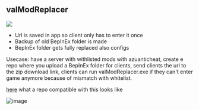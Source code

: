 ##  valModReplacer
[![](https://img.shields.io/badge/Download-209kb-1)
]([](https://github.com/GREEB/valModReplacer/raw/main/valModReplacer/bin/Release/net6.0-windows/publish/win-x64/valModReplacer.exe)
)

- Url is saved in app so client only has to enter it once
- Backup of old BepInEx folder is made
- BepInEx folder gets fully replaced also configs

Usecase: have a server with withlisted mods with azuanticheat, create e repo where you upload a BepInEx folder for clients, send clients the url to the zip download link, clients can run valModReplacer.exe if they can't enter game anymore because of mismatch with whitelist.

[here](https://github.com/GREEB/gvModPack) what a repo compatible with this looks like

![image](https://user-images.githubusercontent.com/1221769/166087736-dc0cebc0-e9e7-4f42-9b78-30eb312a5225.png)

